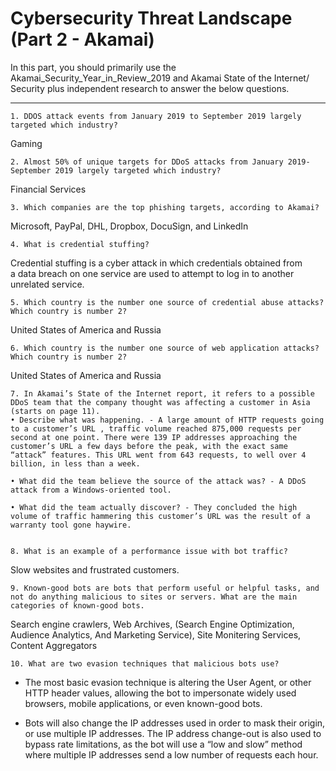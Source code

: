 
# Cybersecurity Threat Landscape (Part 2 - Akamai)
In this part, you should primarily use the Akamai_Security_Year_in_Review_2019 and Akamai State of the Internet/ Security plus independent research to answer the below questions.
______________________________________________________________________
    1. DDOS attack events from January 2019 to September 2019 largely targeted which industry? 
Gaming

    2. Almost 50% of unique targets for DDoS attacks from January 2019- September 2019 largely targeted which industry? 
Financial Services

    3. Which companies are the top phishing targets, according to Akamai? 
Microsoft, PayPal, DHL, Dropbox, DocuSign, and LinkedIn 

    4. What is credential stuffing? 
Credential stuffing is a cyber attack in which credentials obtained from a data breach on one service are used to attempt to log in to another unrelated service.

    5. Which country is the number one source of credential abuse attacks? Which country is number 2?
United States of America and Russia

    6. Which country is the number one source of web application attacks? Which country is number 2?
United States of America and Russia

    7. In Akamai’s State of the Internet report, it refers to a possible DDoS team that the company thought was affecting a customer in Asia (starts on page 11). 
    • Describe what was happening. - A large amount of HTTP requests going to a customer’s URL , traffic volume reached 875,000 requests per second at one point. There were 139 IP addresses approaching the customer’s URL a few days before the peak, with the exact same “attack” features. This URL went from 643 requests, to well over 4 billion, in less than a week. 

    • What did the team believe the source of the attack was? - A DDoS attack from a Windows-oriented tool.

    • What did the team actually discover? - They concluded the high volume of traffic hammering this customer’s URL was the result of a warranty tool gone haywire. 


    8. What is an example of a performance issue with bot traffic?  
Slow websites and frustrated customers.

    9. Known-good bots are bots that perform useful or helpful tasks, and not do anything malicious to sites or servers. What are the main categories of known-good bots.
Search engine crawlers, Web Archives, (Search Engine Optimization, Audience Analytics, And Marketing Service), Site Monitering Services, Content Aggregators


    10. What are two evasion techniques that malicious bots use?
- The most basic evasion technique is altering the User Agent, or other HTTP header values, allowing the bot to impersonate widely used browsers, mobile applications, or even known-good bots. 

- Bots will also change the IP addresses used in order to mask their origin, or use multiple IP addresses. The IP address change-out is also used to bypass rate limitations, as the bot will use a “low and slow” method where multiple IP addresses send a low number of requests each hour. 
